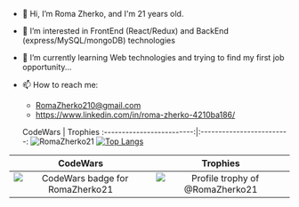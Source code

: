 - 👋 Hi, I’m Roma Zherko, and I'm 21 years old.
- 👀 I’m interested in FrontEnd (React/Redux) and BackEnd (express/MySQL/mongoDB) technologies
- 🌱 I’m currently learning Web technologies and trying to find my first job opportunity...
- 📫 How to reach me: 
  - RomaZherko210@gmail.com
  - https://www.linkedin.com/in/roma-zherko-4210ba186/ 
  
  CodeWars                   |  Trophies
:-------------------------:|:-------------------------:
 ![RomaZherko21](https://github-readme-stats.vercel.app/api?username=RomaZherko21&show_icons=true&theme=dracula)
 [![Top Langs](https://github-readme-stats.vercel.app/api/top-langs/?username=RomaZherko21&layout=compact)](https://github.com/anuraghazra/github-readme-stats)

CodeWars                   |  Trophies
:-------------------------:|:-------------------------:
![CodeWars badge for RomaZherko21](https://www.codewars.com/users/RomaZherko21/badges/large)  |  ![Profile trophy of @RomaZherko21](https://github-profile-trophy.vercel.app/?username=RomaZherko21)
